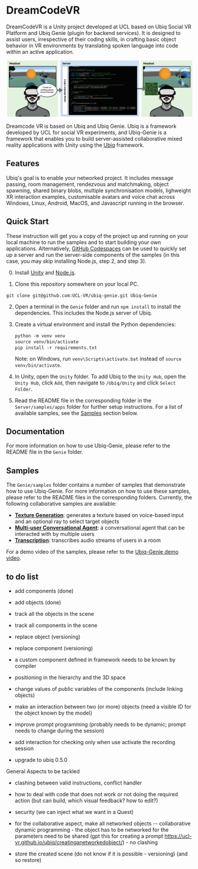 # DreamCodeVR
DreamCodeVR is a Unity project developed at UCL based on Ubiq Social VR Platform and Ubiq Genie (plugin for backend services). It is designed to assist users, irrespective of their coding skills, in crafting basic object behavior in VR environments by translating spoken language into
code within an active application. 

![Illustrations of DreamcodeVR concept](DCVR.png)

Dreamcode VR is based on Ubiq and Ubiq Genie. Ubiq is a framework developed by UCL for social VR experiments, and Ubiq-Genie is a framework that enables you to build server-assisted collaborative mixed reality applications with Unity using the [Ubiq](https://ubiq.online) framework.

## Features

Ubiq's goal is to enable your networked project. It includes message passing, room management, rendezvous and matchmaking, object spawning, shared binary blobs, multiple synchronisation models, lighweight XR interaction examples, customisable avatars and voice chat across Windows, Linux, Android, MacOS, and Javascript running in the browser.

## Quick Start

These instruction will get you a copy of the project up and running on your local machine to run the samples and to start building your own applications. Alternatively, [GitHub Codespaces](https://docs.github.com/en/codespaces) can be used to quickly set up a server and run the server-side components of the samples (in this case, you may skip installing Node.js, step 2, and step 3).

0. Install [Unity](https://unity3d.com/get-unity/download) and [Node.js](https://nodejs.org/en/download/).

1. Clone this repository somewhere on your local PC.

```
git clone git@github.com:UCL-VR/ubiq-genie.git Ubiq-Genie
```

2. Open a terminal in the `Genie` folder and run `npm install` to install the dependencies. This includes the Node.js server of Ubiq.

3. Create a virtual environment and install the Python dependencies:

    ```
    python -m venv venv
    source venv/bin/activate
    pip install -r requirements.txt
    ```

    Note: on Windows, run `venv\Scripts\activate.bat` instead of `source venv/bin/activate`.

4. In Unity, open the `Unity` folder. To add Ubiq to the `Unity Hub`, open the `Unity Hub`, click `Add`, then navigate to `/Ubiq/Unity` and click `Select Folder`.

5. Read the README file in the corresponding folder in the `Server/samples/apps` folder for further setup instructions. For a list of available samples, see the [Samples](#samples) section below.

## Documentation
For more information on how to use Ubiq-Genie, please refer to the README file in the `Genie` folder.

## Samples

The `Genie/samples` folder contains a number of samples that demonstrate how to use Ubiq-Genie. For more information on how to use these samples, please refer to the README files in the corresponding folders. Currently, the following collaborative samples are available:

- [**Texture Generation**](Server/samples/apps/texture_generation/README.md): generates a texture based on voice-based input and an optional ray to select target objects
- [**Multi-user Conversational Agent**](Server/samples/apps/virtual_assistant/README.md): a conversational agent that can be interacted with by multiple users
- [**Transcription**](Server/samples/apps/transcription/README.md): transcribes audio streams of users in a room

For a demo video of the samples, please refer to the [Ubiq-Genie demo video](https://youtu.be/cGz0z9BIgQk).


## to do list

- add components (done)

- add objects (done)

- track all the objects in the scene

- track all components in the scene

- replace object (versioning)

- replace component (versioning)

- a custom component defined in framework needs to be known by compiler

- positioning in the hierarchy and the 3D space

- change values of public variables of the components (include linking objects)

- make an interaction between two (or more) objects (need a visible ID for the object known by the model)

- ​improve prompt programming (probably needs to be dynamic; prompt needs to change during the session)

- add interaction for checking only when use activate the recording session

- upgrade to ubiq 0.5.0

 

General Aspects to be tackled

- clashing between valid instructions, conflict handler 

- how to deal with code that does not work or not doing the required action (but can build, which visual feedback? how to edit?)

- security (we can inject what we want in a Quest)

- for the collaborative aspect, make all networked objects
    -- collaborative dynamic programming
       - the object has to be networked for the parameters need to be shared (gpt this for creating a prompt https://ucl-vr.github.io/ubiq/creatinganetworkedobject/)
       - no clashing


- store the created scene  (do not know if it is possible - versioning) (and so restore)
